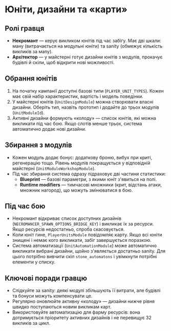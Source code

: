 # Юніти, дизайни та «карти»

## Ролі гравця
- **Некромант** — керує викликом юнітів під час забігу. Має дві шкали: ману (витрачається на модульні юніти) та sanity (обмежує кількість викликів за мапу).
- **Архітектор** — у майстерні готує дизайни юнітів з модулів, прокачує будівлі й скіли, щоб відкрити нові можливості.

## Обрання юнітів
1. На початку кампанії доступні базові типи (`PLAYER_UNIT_TYPES`). Кожен має свій набір характеристик, вартість і модель поведінки.
2. У майстерні юнітів (`UnitDesignModule`) можна створювати власні дизайни. Оберіть тип, назвіть прототип і додайте до трьох модулів (`UnitModuleId`).
3. Активні дизайни формують «колоду» — список юнітів, які можна викликати під час бою. Якщо слотів менше трьох, система автоматично додає нові дизайни.

## Збирання з модулів
- Кожен модуль додає бонус: додаткову броню, вибух при криті, регенерацію тощо. Рівень модулів покращується у відповідній майстерні (`UnitModuleWorkshopModule`).
- Під час збирання система одразу підраховує дві частини статистики:
  - **Blueprint** — базові параметри, з якими юніт з'явиться на полі.
  - **Runtime modifiers** — тимчасові множники (крит, відстань атаки, множник нагород), що можуть змінюватися в бою.

## Під час бою
- Некромант відкриває список доступних дизайнів (`NECROMANCER_SPAWN_OPTIONS_BRIDGE_KEY`) і викликає їх за ресурси. Якщо ресурсів недостатньо, спроба скасовується.
- Коли юніт гине, `PlayerUnitsModule` повідомляє карту. Якщо всі юніти знищені і немає кого викликати, забіг завершується поразкою.
- Система автоматизації (`UnitAutomationModule`) може автоматично викликати вибрані дизайни, щойно з'являється достатньо sanity. Для цього потрібно вивчити скіл `stone_automatons` і увімкнути потрібні елементи у списку.

## Ключові поради гравцю
- Слідкуйте за sanity: деякі модулі збільшують її витрати, але будівлі та бонуси можуть компенсувати це.
- Регулярно оновлюйте активну «колоду» — дизайни нижче рівня швидко поступаються новим викликам карт.
- Використовуйте автоматизацію для фарму ресурсів: вона дотримується пріоритету активних дизайнів і не перевищує 32 викликів за цикл.
